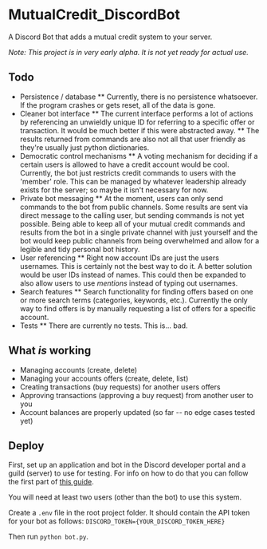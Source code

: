 # MutualCredit_DiscordBot
A Discord Bot that adds a mutual credit system to your server.

*Note: This project is in very early alpha. It is not yet ready for actual use.*

## Todo
* Persistence / database
  ** Currently, there is no persistence whatsoever. If the program crashes or gets reset, all of the data is gone.
* Cleaner bot interface
  ** The current interface performs a lot of actions by referencing an unwieldly unique ID for referring to a specific offer or transaction. It would be much better if this were abstracted away.
  ** The results returned from commands are also not all that user friendly as they're usually just python dictionaries.
* Democratic control mechanisms
  ** A voting mechanism for deciding if a certain users is allowed to have a credit account would be cool. Currently, the bot just restricts credit commands to users with the 'member' role. This can be managed by whatever leadership already exists for the server; so maybe it isn't necessary for now.
* Private bot messaging
  ** At the moment, users can only send commands to the bot from public channels. Some results are sent via direct message to the calling user, but sending commands is not yet possible. Being able to keep all of your mutual credit commands and results from the bot in a single private channel with just yourself and the bot would keep public channels from being overwhelmed and allow for a legible and tidy personal bot history.
* User referencing
  ** Right now account IDs are just the users usernames. This is certainly not the best way to do it. A better solution would be user IDs instead of names. This could then be expanded to also allow users to use *mentions* instead of typing out usernames.
* Search features
  ** Search functionality for finding offers based on one or more search terms (categories, keywords, etc.). Currently the only way to find offers is by manually requesting a list of offers for a specific account.
* Tests
  ** There are currently no tests. This is... bad.

## What *is* working
* Managing accounts (create, delete)
* Managing your accounts offers (create, delete, list)
* Creating transactions (buy requests) for another users offers
* Approving transactions (approving a buy request) from another user to you
* Account balances are properly updated (so far -- no edge cases tested yet)



## Deploy
First, set up an application and bot in the Discord developer portal and a guild (server) to use for testing. For info on how to do that you can follow the first part of [this guide](https://realpython.com/how-to-make-a-discord-bot-python/#how-to-make-a-discord-bot-in-the-developer-portal).

You will need at least two users (other than the bot) to use this system.

Create a `.env` file in the root project folder. It should contain the API token for your bot as follows:
`DISCORD_TOKEN={YOUR_DISCORD_TOKEN_HERE}`

Then run `python bot.py`.
